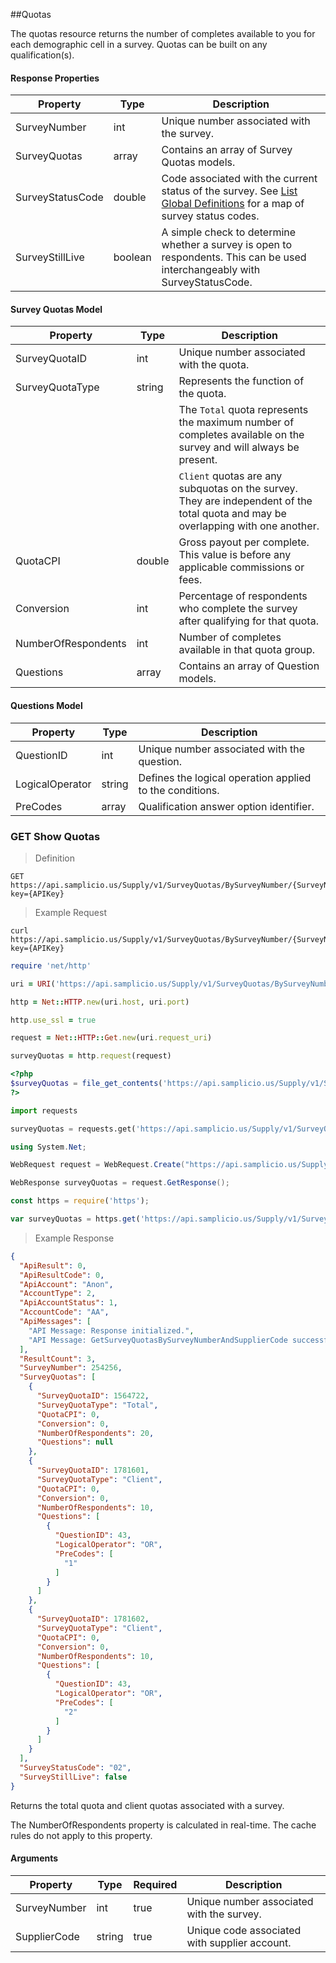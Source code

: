 ##Quotas

The quotas resource returns the number of completes available to you for each demographic cell in a survey. Quotas can be built on any qualification(s).

#### Response Properties

| Property         | Type    | Description                                                                                                                                          |
|------------------|---------|------------------------------------------------------------------------------------------------------------------------------------------------------|
| SurveyNumber     | int     | Unique number associated with the survey.                                                                                                            |
| SurveyQuotas     | array   | Contains an array of Survey Quotas models.                                                                                                           |
| SurveyStatusCode | double  | Code associated with the current status of the survey. See [List Global Definitions](#get-list-global-definitions) for a map of survey status codes. |
| SurveyStillLive  | boolean | A simple check to determine whether a survey is open to respondents. This can be used interchangeably with SurveyStatusCode.                         |

 

#### Survey Quotas Model

| Property            | Type   | Description                                                                                                                       |
|---------------------|--------|-----------------------------------------------------------------------------------------------------------------------------------|
| SurveyQuotaID       | int    | Unique number associated with the quota.                                                                                          |
| SurveyQuotaType     | string | Represents the function of the quota.                                                                                             |
|                     |        | The `Total` quota represents the maximum number of completes available on the survey and will always be present.                  |
|                     |        | `Client` quotas are any subquotas on the survey. They are independent of the total quota and may be overlapping with one another. |
| QuotaCPI            | double | Gross payout per complete. This value is before any applicable commissions or fees.                                               |
| Conversion          | int    | Percentage of respondents who complete the survey after qualifying for that quota.                                                |
| NumberOfRespondents | int    | Number of completes available in that quota group.                                                                                |
| Questions           | array  | Contains an array of Question models.                                                                                             |

#### Questions Model

| Property        | Type   | Description                                              |
|-----------------|--------|----------------------------------------------------------|
| QuestionID      | int    | Unique number associated with the question.              |
| LogicalOperator | string | Defines the logical operation applied to the conditions. |
| PreCodes        | array  | Qualification answer option identifier.                  |


### GET Show Quotas

> Definition

```plaintext
GET  https://api.samplicio.us/Supply/v1/SurveyQuotas/BySurveyNumber/{SurveyNumber}/{SupplierCode}?key={APIKey}
```

> Example Request

```shell
curl https://api.samplicio.us/Supply/v1/SurveyQuotas/BySurveyNumber/{SurveyNumber}/{SupplierCode}?key={APIKey}
```

```ruby
require 'net/http'

uri = URI('https://api.samplicio.us/Supply/v1/SurveyQuotas/BySurveyNumber/{SurveyNumber}/{SupplierCode}?key={APIKey}')

http = Net::HTTP.new(uri.host, uri.port)

http.use_ssl = true

request = Net::HTTP::Get.new(uri.request_uri)

surveyQuotas = http.request(request)  
```

```php
<?php
$surveyQuotas = file_get_contents('https://api.samplicio.us/Supply/v1/SurveyQuotas/BySurveyNumber/{SurveyNumber}/{SupplierCode}?key={APIKey}');
?>
```

```python
import requests

surveyQuotas = requests.get('https://api.samplicio.us/Supply/v1/SurveyQuotas/BySurveyNumber/{SurveyNumber}/{SupplierCode}?key={APIKey}')
```

```csharp
using System.Net;

WebRequest request = WebRequest.Create("https://api.samplicio.us/Supply/v1/SurveyQuotas/BySurveyNumber/{SurveyNumber}/{SupplierCode}?key={APIKey}");

WebResponse surveyQuotas = request.GetResponse();
```

```javascript
const https = require('https');

var surveyQuotas = https.get('https://api.samplicio.us/Supply/v1/SurveyQuotas/BySurveyNumber/{SurveyNumber}/{SupplierCode}?key={APIKey}');
```

> Example Response

```json 
{
  "ApiResult": 0,
  "ApiResultCode": 0,
  "ApiAccount": "Anon",
  "AccountType": 2,
  "ApiAccountStatus": 1,
  "AccountCode": "AA",
  "ApiMessages": [
    "API Message: Response initialized.",
    "API Message: GetSurveyQuotasBySurveyNumberAndSupplierCode successful."
  ],
  "ResultCount": 3,
  "SurveyNumber": 254256,
  "SurveyQuotas": [
    {
      "SurveyQuotaID": 1564722,
      "SurveyQuotaType": "Total",
      "QuotaCPI": 0,
      "Conversion": 0,
      "NumberOfRespondents": 20,
      "Questions": null
    },
    {
      "SurveyQuotaID": 1781601,
      "SurveyQuotaType": "Client",
      "QuotaCPI": 0,
      "Conversion": 0,
      "NumberOfRespondents": 10,
      "Questions": [
        {
          "QuestionID": 43,
          "LogicalOperator": "OR",
          "PreCodes": [
            "1"
          ]
        }
      ]
    },
    {
      "SurveyQuotaID": 1781602,
      "SurveyQuotaType": "Client",
      "QuotaCPI": 0,
      "Conversion": 0,
      "NumberOfRespondents": 10,
      "Questions": [
        {
          "QuestionID": 43,
          "LogicalOperator": "OR",
          "PreCodes": [
            "2"
          ]
        }
      ]
    }
  ],
  "SurveyStatusCode": "02",
  "SurveyStillLive": false
}
```

Returns the total quota and client quotas associated with a survey. 

<aside class="notice">The NumberOfRespondents property is calculated in real-time. The cache rules do not apply to this property.</aside>


#### Arguments

| Property     | Type   | Required | Description                                   |
|--------------|--------|----------|-----------------------------------------------|
| SurveyNumber | int    | true     | Unique number associated with the survey.     |
| SupplierCode | string | true     | Unique code associated with supplier account. |

